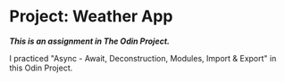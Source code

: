 # Project: Weather App

*__This is an assignment in The Odin Project.__*

I practiced "Async - Await, Deconstruction, Modules, Import & Export" in this Odin Project.